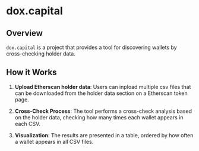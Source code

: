 # dox.capital

## Overview

`dox.capital` is a project that provides a tool for discovering wallets by cross-checking holder data.

## How it Works

1. **Upload Etherscan holder data**: Users can inpload multiple csv files that can be downloaded from the holder data section on a Etherscan token page.

2. **Cross-Check Process**: The tool performs a cross-check analysis based on the holder data, checking how many times each wallet appears in each CSV.

3. **Visualization**: The results are presented in a table, ordered by how often a wallet appears in all CSV files.
